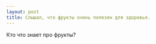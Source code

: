 ```yaml
---
layout: post 
title: Слышал, что фрукты очень полезен для здоровья. 
--- 
```

Кто что знает про фрукты?